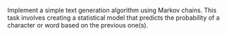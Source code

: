 Implement a simple text generation algorithm using Markov chains. This task involves creating a statistical model that predicts the probability of a character or word based on the previous one(s).
